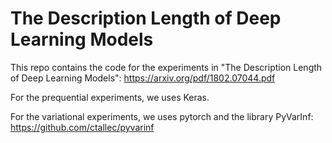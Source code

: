 # The Description Length of Deep Learning Models

This repo contains the code for the experiments in "The Description Length of Deep Learning Models": https://arxiv.org/pdf/1802.07044.pdf

For the prequential experiments, we uses Keras.

For the variational experiments, we uses pytorch and the library PyVarInf: https://github.com/ctallec/pyvarinf


